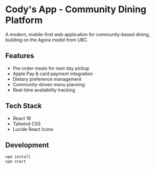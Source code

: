 # Cody's App - Community Dining Platform

A modern, mobile-first web application for community-based dining, building on the Agora model from UBC.

## Features
- Pre-order meals for next day pickup
- Apple Pay & card payment integration
- Dietary preference management
- Community-driven menu planning
- Real-time availability tracking

## Tech Stack
- React 18
- Tailwind CSS
- Lucide React Icons

## Development
```bash
npm install
npm start